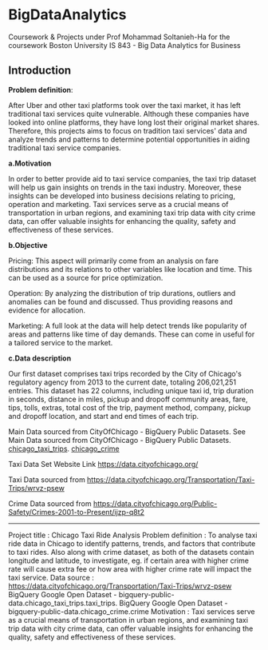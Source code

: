 # BigDataAnalytics
Coursework &amp; Projects under Prof Mohammad Soltanieh-Ha for the coursework Boston University IS 843 - Big Data Analytics for Business


## Introduction


**Problem definition**:

   After Uber and other taxi platforms took over the taxi market, it has left traditional taxi services quite vulnerable. Although these companies have looked into online platforms, they have long lost their original market shares. Therefore, this projects aims to focus on tradition taxi services' data and analyze trends and patterns to determine potential opportunities in aiding traditional taxi service companies.
    
**a.Motivation**

   In order to better provide aid to taxi service companies, the taxi trip dataset will help us gain insights on trends in the taxi industry. Moreover, these insights can be developed into business decisions relating to pricing, operation and marketing.
    Taxi services serve as a crucial means of transportation in urban regions, and examining taxi trip data with city crime data,  can offer valuable insights for enhancing the quality, safety and effectiveness of these services.

**b.Objective**

Pricing:  This aspect will primarily come from an analysis on fare distributions and its relations to other variables like location and time.  This can be used as a source for price optimization.

Operation: By analyzing the distribution of trip durations, outliers and anomalies can be found and discussed. Thus providing reasons and evidence for allocation.

Marketing: A full look at the data will help detect trends like popularity of areas and patterns like time of day demands. These can come in useful for a tailored service to the market.



**c.Data description**

   Our first dataset comprises taxi trips recorded by the City of Chicago's regulatory agency from 2013 to the current date, totaling 206,021,251 entries. This dataset has 22 columns, including unique taxi id, trip duration in seconds, distance in miles, pickup and dropoff community areas, fare, tips, tolls, extras, total cost of the trip, payment method, company, pickup and dropoff location, and start and end times of each trip.

Main Data sourced from CityOfChicago - BigQuery Public Datasets. See Main Data sourced from CityOfChicago - BigQuery Public Datasets.  
[chicago_taxi_trips](https://console.cloud.google.com/bigquery?p=bigquery-public-data&d=chicago_taxi_trips&page=dataset).
[chicago_crime](https://console.cloud.google.com/bigquery?p=bigquery-public-data&d=chicago_crime&page=dataset)



Taxi Data Set Website Link  https://data.cityofchicago.org/

Taxi Data sourced from https://data.cityofchicago.org/Transportation/Taxi-Trips/wrvz-psew

Crime Data sourced from https://data.cityofchicago.org/Public-Safety/Crimes-2001-to-Present/ijzp-q8t2

*******






Project title : Chicago Taxi Ride Analysis
Problem definition :
To analyse taxi ride data in Chicago to identify patterns, trends, and factors that contribute to taxi rides. Also along with crime dataset, as both of the datasets contain  longitude and latitude, to investigate, eg. if certain area with higher crime rate will cause extra fee or how area with higher crime rate will impact the taxi service.
Data source :
 https://data.cityofchicago.org/Transportation/Taxi-Trips/wrvz-psew
 BigQuery Google Open Dataset - bigquery-public-data.chicago_taxi_trips.taxi_trips.
 BigQuery Google Open Dataset - bigquery-public-data.chicago_crime.crime
Motivation :
Taxi services serve as a crucial means of transportation in urban regions, and examining taxi trip data with city crime data,  can offer valuable insights for enhancing the quality, safety and effectiveness of these services.


